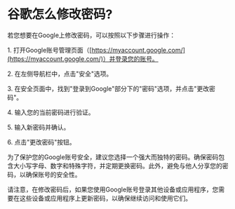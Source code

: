 # 谷歌怎么修改密码?

若您想要在Google上修改密码，可以按照以下步骤进行操作：

1\. 打开Google账号管理页面（[https://myaccount.google.com/](https://myaccount.google.com/)）并登录您的账号。

2\. 在左侧导航栏中，点击"安全"选项。

3\. 在安全页面中，找到"登录到Google"部分下的"密码"选项，并点击"更改密码"。

4\. 输入您的当前密码进行验证。

5\. 输入新密码并确认。

6\. 点击"更改密码"按钮。

为了保护您的Google账号安全，建议您选择一个强大而独特的密码。确保密码包含大小写字母、数字和特殊字符，并定期更换密码。此外，避免与他人分享您的密码，以确保账号的安全性。

请注意，在修改密码后，如果您使用Google账号登录其他设备或应用程序，您需要在这些设备或应用程序上更新密码，以确保继续访问和使用它们。
